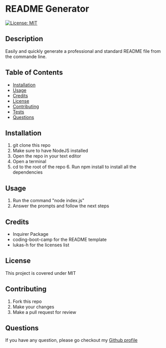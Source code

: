 # README Generator
[![License: MIT](https://img.shields.io/badge/License-MIT-yellow.svg)](https://opensource.org/licenses/MIT)

## Description 
Easily and quickly generate a professional and standard README file from the commande line.

## Table of Contents

* [Installation](#installation)
* [Usage](#usage)
* [Credits](#credits)
* [License](#license)
* [Contributing](#contributing)
* [Tests](#tests)
* [Questions](#questions)

## Installation
1. git clone this repo 
2. Make sure to have NodeJS installed
3. Open the repo in your text editor
4. Open a terminal 
5. cd to the root of the repo 6. Run npm install to install all the dependencies

## Usage 
1. Run the command "node index.js" 
2. Answer the prompts and follow the next steps

## Credits
- Inquirer Package 
- coding-boot-camp for the README template 
- lukas-h for the licenses list

## License
This project is covered under MIT

## Contributing
1. Fork this repo
2. Make your changes
3. Make a pull request for review

## Questions
If you have any question, please go checkout my [Github profile](https://github.com/luluvann)
